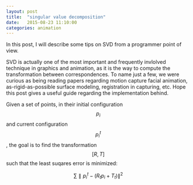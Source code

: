 ```yaml
---
layout: post
title:  "singular value decomposition"
date:   2015-08-23 11:10:00
categories: animation
---
```

In this post, I will describe some tips on SVD from a programmer point of view.

SVD is actually one of the most important and frequently invlolved technique in graphics and animation, as it is the way to compute the transformation between correspondences. To name just a few, we were curious as being reading papers regarding motion capture facial animation, as-rigid-as-possible surface modeling, registration in capturing, etc. Hope this post gives a useful guide regarding the implementation behind.


Given a set of points, in their initial configuration $$p_{i}$$ and current configuration $$p_{i}^{t}$$, the goal is to find the transformation $$[R, T]$$ such that the least suqares error is minimized:

$$ \sum \parallel p_{i}^{t}-(R_{t}p_{i}+T_{t})\parallel^{2} $$
